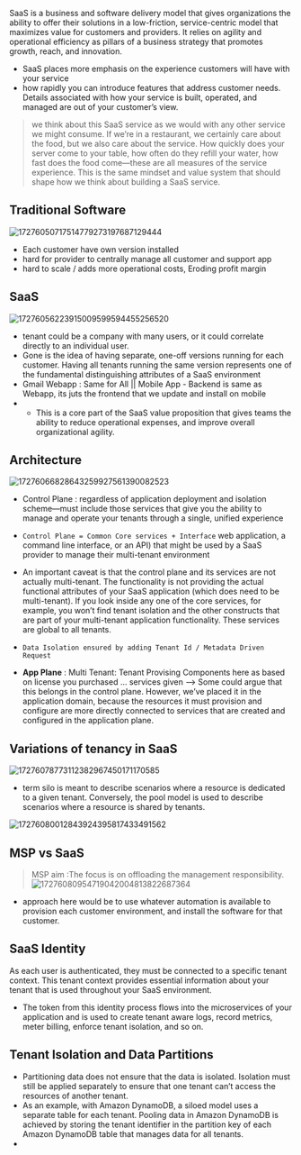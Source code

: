 SaaS is a business and software delivery model that gives organizations the ability to offer their solutions in a low-friction, service-centric model that maximizes value for customers and providers. It relies on agility and operational efficiency as pillars of a business strategy that promotes growth, reach, and innovation.
- SaaS places more emphasis on the experience customers will have with your service
- how rapidly you can introduce features that address customer needs. Details associated with how your service is built, operated, and managed are out of your customer’s view.
> we think about this SaaS service as we would with any other service we might consume. If we’re in a restaurant, we certainly care about the food, but we also care about the service. How quickly does your server come to your table, how often do they refill your water, how fast does the food come—these are all measures of the service experience. This is the same mindset and value system that should shape how we think about building a SaaS service.
## Traditional Software 
![17276050717514779273197687129444](https://github.com/user-attachments/assets/c22489b4-1be1-4744-a159-ee6d257d88e4)
- Each customer have own version installed
- hard for provider to centrally manage all customer and support app
- hard to scale / adds more operational costs, Eroding profit margin
## SaaS
![17276056223915009599594455256520](https://github.com/user-attachments/assets/e37dadbf-8be6-4a70-b702-d0deba66e109)

- tenant could be a company with many users, or it could correlate directly to an individual user.
- Gone is the idea of having separate, one-off versions running for each customer. Having all tenants running the same version represents one of the fundamental distinguishing attributes of a SaaS environment
- Gmail Webapp : Same for All || Mobile App - Backend is same as Webapp, its juts the frontend that we update and install on mobile
- - This is a core part of the SaaS value proposition that gives teams the ability to reduce operational expenses, and improve overall organizational agility.

## Architecture 
![17276066828643259927561390082523](https://github.com/user-attachments/assets/ba189e10-ab27-48fd-83e2-049811ff336d)

- Control Plane : regardless of application deployment and isolation scheme—must include those services that give you the ability to manage and operate your tenants through a single, unified experience

- `Control Plane = Common Core services + Interface` 
web application, a command line interface, or an API) that might be used by a SaaS provider to manage their multi-tenant environment 

- An important caveat is that the control plane and its services are not actually multi-tenant. The functionality is not providing the actual functional attributes of your SaaS application (which does need to be multi-tenant). If you look inside any one of the core services, for example, you won’t find tenant isolation and the other constructs that are part of your multi-tenant application functionality. These services are global to all tenants.
- `Data Isolation ensured by adding Tenant Id / Metadata Driven Request`

- **App Plane** : Multi Tenant: Tenant Provising Components here as based on license you purchased ... services given --> Some could argue that this belongs in the control plane. However, we’ve placed it in the application domain, because the resources it must provision and configure are more directly connected to services that are created and configured in the application plane.

## Variations of tenancy in SaaS 
![17276078773112382967450171170585](https://github.com/user-attachments/assets/3d752b0e-34bd-4974-ac0c-7d973c7680dd)

- term silo is meant to describe scenarios where a resource is dedicated to a given tenant. Conversely, the pool model is used to describe scenarios where a resource is shared by tenants.

![17276080012843924395817433491562](https://github.com/user-attachments/assets/c0d0b005-76e0-425c-a026-5cda79150905)

## MSP vs SaaS
> MSP aim :The focus is on offloading the management responsibility.
![17276080954719042004813822687364](https://github.com/user-attachments/assets/236cb25c-5746-4a19-a668-fff167ccc93c)

- approach here would be to use whatever automation is available to provision each customer environment, and install the software for that customer.

## SaaS Identity 
As each user is authenticated, they must be connected to a specific tenant context. This tenant context provides essential information about your tenant that is used throughout your SaaS environment.
- The token from this identity process flows into the microservices of your application and is used to create tenant aware logs, record metrics, meter billing, enforce tenant isolation, and so on.

## Tenant Isolation and Data Partitions 
- Partitioning data does not ensure that the data is isolated. Isolation must still be applied separately to ensure that one tenant can’t access the resources of another tenant.
- As an example, with Amazon DynamoDB, a siloed model uses a separate table for each tenant. Pooling data in Amazon DynamoDB is achieved by storing the tenant identifier in the partition key of each Amazon DynamoDB table that manages data for all tenants.
- 


